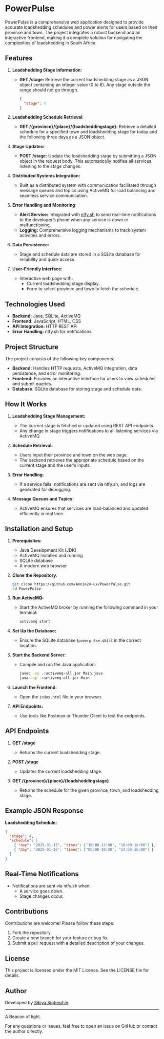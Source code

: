 # PowerPulse

PowerPulse is a comprehensive web application designed to provide accurate loadshedding schedules and power alerts for users based on their province and town. The project integrates a robust backend and an interactive frontend, making it a complete solution for navigating the complexities of loadshedding in South Africa.

## Features

1. **Loadshedding Stage Information:**
    - **GET /stage:** Retrieve the current loadshedding stage as a JSON object containing an integer value (0 to 8). Any stage outside the range should not go through.
      ```json
      {
        "stage": 4
      }
      ```

2. **Loadshedding Schedule Retrieval:**
    - **GET /{province}/{place}/{loadsheddingstage}:** Retrieve a detailed schedule for a specified town and loadshedding stage for today and the following three days as a JSON object.

3. **Stage Updates:**
    - **POST /stage:** Update the loadshedding stage by submitting a JSON object in the request body. This automatically notifies all services listening to the stage changes.

4. **Distributed Systems Integration:**
    - Built as a distributed system with communication facilitated through message queues and topics using ActiveMQ for load balancing and seamless service communication.

5. **Error Handling and Monitoring:**
    - **Alert Service:** Integrated with [ntfy.sh](https://ntfy.sh) to send real-time notifications to the developer’s phone when any service is down or malfunctioning.
    - **Logging:** Comprehensive logging mechanisms to track system activities and errors.

6. **Data Persistence:**
    - Stage and schedule data are stored in a SQLite database for reliability and quick access.

7. **User-Friendly Interface:**
    - Interactive web page with:
        - Current loadshedding stage display.
        - Form to select province and town to fetch the schedule.

## Technologies Used

- **Backend:** Java, SQLite, ActiveMQ
- **Frontend:** JavaScript, HTML, CSS
- **API Integration:** HTTP REST API
- **Error Handling:** ntfy.sh for notifications

## Project Structure

The project consists of the following key components:
- **Backend:** Handles HTTP requests, ActiveMQ integration, data persistence, and error monitoring.
- **Frontend:** Provides an interactive interface for users to view schedules and submit queries.
- **Database:** SQLite database for storing stage and schedule data.

## How It Works

1. **Loadshedding Stage Management:**
    - The current stage is fetched or updated using REST API endpoints.
    - Any change in stage triggers notifications to all listening services via ActiveMQ.

2. **Schedule Retrieval:**
    - Users input their province and town on the web page.
    - The backend retrieves the appropriate schedule based on the current stage and the user’s inputs.

3. **Error Handling:**
    - If a service fails, notifications are sent via ntfy.sh, and logs are generated for debugging.

4. **Message Queues and Topics:**
    - ActiveMQ ensures that services are load-balanced and updated efficiently in real time.

## Installation and Setup

1. **Prerequisites:**
    - Java Development Kit (JDK)
    - ActiveMQ installed and running
    - SQLite database
    - A modern web browser

2. **Clone the Repository:**
   ```bash
   git clone https://github.com/Annie24-ux/PowerPulse.git
   cd PowerPulse
   ```

3. **Run ActiveMQ:**
    - Start the ActiveMQ broker by running the following command in your terminal:
      ```bash
      activemq start
      ```

4. **Set Up the Database:**
    - Ensure the SQLite database (`powerpulse.db`) is in the correct location.

5. **Start the Backend Server:**
    - Compile and run the Java application:
      ```bash
      javac -cp .:activemq-all.jar Main.java
      java -cp .:activemq-all.jar Main
      ```

6. **Launch the Frontend:**
    - Open the `index.html` file in your browser.

7. **API Endpoints:**
    - Use tools like Postman or Thunder Client to test the endpoints.

## API Endpoints

1. **GET /stage**
    - Returns the current loadshedding stage.

2. **POST /stage**
    - Updates the current loadshedding stage.

3. **GET /{province}/{place}/{loadsheddingstage}**
    - Returns the schedule for the given province, town, and loadshedding stage.

## Example JSON Response

**Loadshedding Schedule:**
```json
{
  "stage": 4,
  "schedule": [
    { "day": "2025-01-15", "times": ["10:00-12:00", "16:00-18:00"] },
    { "day": "2025-01-16", "times": ["08:00-10:00", "14:00-16:00"] }
  ]
}
```

## Real-Time Notifications

- Notifications are sent via ntfy.sh when:
    - A service goes down.
    - Stage changes occur.

## Contributions

Contributions are welcome! Please follow these steps:
1. Fork the repository.
2. Create a new branch for your feature or bug fix.
3. Submit a pull request with a detailed description of your changes.

## License

This project is licensed under the MIT License. See the LICENSE file for details.

## Author

Developed by [Sibiya Siphesihle](https://github.com/Annie24-ux).

---
A Beacon of light.

For any questions or issues, feel free to open an issue on GitHub or contact the author directly.